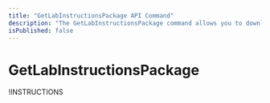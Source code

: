 ```yaml
---
title: "GetLabInstructionsPackage API Command"
description: "The GetLabInstructionsPackage command allows you to download the IDL-MD instructions of a lab as an archived file."
isPublished: false
---
```


# GetLabInstructionsPackage

!INSTRUCTIONS[](https://raw.githubusercontent.com/LearnOnDemandSystems/docs/master/lod/lod-api/api-deprecate-message.md)

<!--
The **GetLabInstructionsPackage** command allows you to download the IDL-MD instructions of a lab as an archived file.

## Parameters
|Name|Type|Required|Note|
|--- |--- |--- |--- |
|id|Integer (32-bit)|Yes|The ID of the lab profile that will be the source of the instructions. The profile must be owned by the organization on the API consumer.|


## Response
Instead of providing JSON in the response, the contents of the instructions will be provided as a compressed file.


## Example Usage
Imagine…  A lab profile has an ID = 2393048 and you want to get a package that includes all the content of the instructions.

```
https://labondemand.com/api/v3/GetLabInstructionsPackage?id=2393048
```
-->